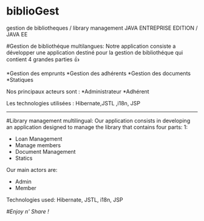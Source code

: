 # biblioGest
gestion de bibliotheques / library management 
JAVA ENTREPRISE EDITION / JAVA EE


#Gestion de bibliothéque multilangues: 
Notre application consiste a développer une application destiné pour la gestion de bibliothéque  qui contient 4 grandes parties  :+1:  

*Gestion des emprunts 
*Gestion des adhérents 
*Gestion des documents 
*Statiques

 Nos principaux acteurs sont : 
*Administrateur
*Adhérent

Les technologies utilisées : 
Hibernate,JSTL ,i18n, JSP

***********************************************************************

#Library management multilingual:
Our application consists in developing an application designed to manage the library that contains four parts: 1:

* Loan Management
* Manage members
* Document Management
* Statics

Our main actors are:
* Admin
* Member

Technologies used:
Hibernate, JSTL, i18n, JSP

*#Enjoy n' Share !*
